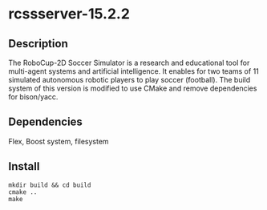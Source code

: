 # rcssserver-15.2.2

## Description ##
The RoboCup-2D Soccer Simulator is a research and educational tool for multi-agent systems and artificial intelligence. It enables for two teams of 11 simulated autonomous robotic players to play soccer (football). The build system of this version is modified to use CMake and remove dependencies for bison/yacc.

## Dependencies ##
Flex, Boost system, filesystem

## Install ##
```
mkdir build && cd build
cmake ..
make
```
